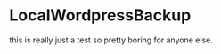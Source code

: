 LocalWordpressBackup
====================

this is really just a test so pretty boring for anyone else. 
